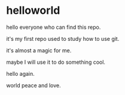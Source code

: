 # helloworld
 hello everyone who can find this repo. 

 it's my first repo used to study how to use git. 

 it's almost a magic for me. 

 maybe I will use it to do something cool. 

 hello again. 
 
 world peace and love. 

 
